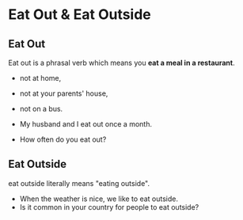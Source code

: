 # Eat Out & Eat Outside

## Eat Out

Eat out is a phrasal verb which means you **eat a meal in a restaurant**.

- not at home,
- not at your parents' house,
- not on a bus.

- My husband and I eat out once a month.
- How often do you eat out?

## Eat Outside

eat outside literally means "eating outside".

- When the weather is nice, we like to eat outside.
- Is it common in your country for people to eat outside?
